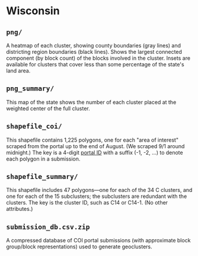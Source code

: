 # Wisconsin

## `png/`

A heatmap of each cluster, showing county boundaries (gray lines) and districting region boundaries (black lines). Shows the largest connected component (by block count) of the blocks involved in the cluster. Insets are available for clusters that cover less than some percentage of the state's land area.

## `png_summary/`

This map of the state shows the number of each cluster placed at the weighted center of the full cluster.

## `shapefile_coi/`

This shapefile contains 1,225 polygons, one for each "area of interest" scraped from the portal up to the end of August. (We scraped 9/1 around midnight.) The key is a 4-digit [portal ID](https://michigan-mapping.org/) with a suffix (-1, -2, ...) to denote each polygon in a submission. 

## `shapefile_summary/`

This shapefile includes 47 polygons—one for each of the 34 C clusters, and one for each of the 15 subclusters; the subclusters are redundant with the clusters. The key is the cluster ID, such as C14 or C14-1. (No other attributes.)


## `submission_db.csv.zip`
A compressed database of COI portal submissions (with approximate block group/block representations) used to generate geoclusters.
